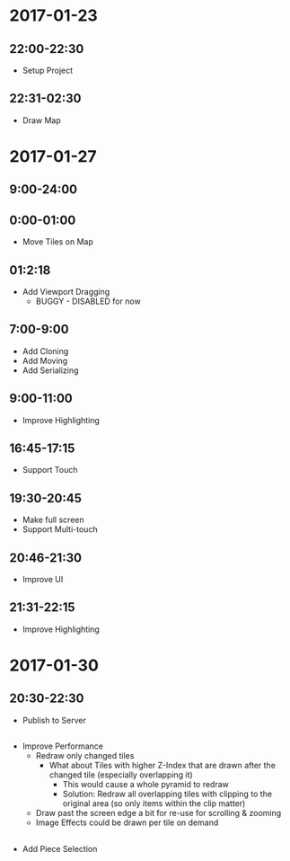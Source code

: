 # 2017-01-23

## 22:00-22:30

- Setup Project

## 22:31-02:30

- Draw Map

# 2017-01-27

## 9:00-24:00
## 0:00-01:00

- Move Tiles on Map

## 01:2:18

- Add Viewport Dragging
	- BUGGY - DISABLED for now

## 7:00-9:00

- Add Cloning
- Add Moving
- Add Serializing

## 9:00-11:00

- Improve Highlighting

## 16:45-17:15

- Support Touch

## 19:30-20:45

- Make full screen
- Support Multi-touch

## 20:46-21:30

- Improve UI

## 21:31-22:15

- Improve Highlighting

# 2017-01-30

## 20:30-22:30

- Publish to Server 

##

- Improve Performance
	- Redraw only changed tiles
		- What about Tiles with higher Z-Index that are drawn after the changed tile (especially overlapping it)
			- This would cause a whole pyramid to redraw
			- Solution: Redraw all overlapping tiles with clipping to the original area (so only items within the clip matter)
	- Draw past the screen edge a bit for re-use for scrolling & zooming
	- Image Effects could be drawn per tile on demand

##

- Add Piece Selection

